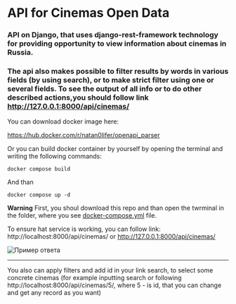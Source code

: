 # API for Cinemas Open Data
### API on Django, that uses django-rest-framework technology for providing opportunity to view information about cinemas in Russia. 
### The api also makes possible to filter results by words in various fields (by using search), or to make strict filter using one or several fields. To see the output of all info or to do other described actions,you should follow link http://127.0.0.1:8000/api/cinemas/

You can download docker image here:

https://hub.docker.com/r/natan0lifer/openapi_parser

Or you can build docker container by yourself by opening the terminal
and writing the following commands:

```
docker compose build
```
And than
```
docker compose up -d
```
**Warning** First, you shoul download this repo and than open the twrminal in the folder, 
where you see [docker-compose.yml](docker-compose.yml) file.

To ensure hat service is working, you can follow link:
http://localhost:8000/api/cinemas/ or http://127.0.0.1:8000/api/cinemas/ 

![Пример ответа](https://i.ibb.co/KhRFyVG/2023-09-13-16-56-28.png)


---
You also can apply filters and add id in your link search, 
to select some concrete cinemas (for example inputting search or 
following http://localhost:8000/api/cinemas/5/, where 5 - is id, that you can change and get any record as you want)
